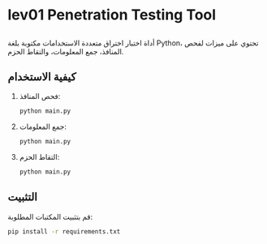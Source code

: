 # lev01 Penetration Testing Tool

## 
أداة اختبار اختراق متعددة الاستخدامات مكتوبة بلغة Python، تحتوي على ميزات لفحص المنافذ، جمع المعلومات، والتقاط الحزم.

## كيفية الاستخدام
1. فحص المنافذ: 
    ```sh
    python main.py
    ```
2. جمع المعلومات:
    ```sh
    python main.py
    ```
3. التقاط الحزم:
    ```sh
    python main.py
    ```

## التثبيت
قم بتثبيت المكتبات المطلوبة:
```sh
pip install -r requirements.txt

